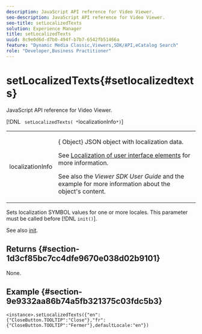 ```yaml
---
description: JavaScript API reference for Video Viewer.
seo-description: JavaScript API reference for Video Viewer.
seo-title: setLocalizedTexts
solution: Experience Manager
title: setLocalizedTexts
uuid: 8c9e0d6d-d7b0-494f-b7b7-6542fb51466a
feature: "Dynamic Media Classic,Viewers,SDK/API,eCatalog Search"
role: "Developer,Business Practitioner"
---
```


# setLocalizedTexts{#setlocalizedtexts}

JavaScript API reference for Video Viewer.

 [!DNL ` setLocalizedTexts( *`localizationInfo`*)`]

<table id="table_896DFF34A68A403DB93A6D597461A573"> 
 <tbody> 
  <tr> 
   <td colname="col1"> <p> <span class="codeph"> <span class="varname"> localizationInfo</span> </span> </p> </td> 
   <td colname="col2"> <p> {<span class="codeph"> Object</span>} JSON object with localization data. </p> <p>See <a href="../../../c-html5-s7-aem-asset-viewers/c-html5-20-ecatalog-viewer-about/c-html5-20-ecatalog-viewer-localization.md#concept-cbfc39344c494eb7b9f6a272cff0cc74" format="dita" scope="local"> Localization of user interface elements</a> for more information. </p> <p>See also the <i>Viewer SDK User Guide</i> and the example for more information about the object's content. </p> </td> 
  </tr> 
 </tbody> 
</table>

Sets localization SYMBOL values for one or more locales. This parameter must be called before [!DNL `init()`].

See also [init](../../../c-html5-s7-aem-asset-viewers/c-html5-20-ecatalog-viewer-about/c-html5-20-ecatalog-viewer-javascriptapiref/r-html5-ecatalog-viewer-20-javascriptapiref-init.md#reference-aee94dd92a28410784f7a1792e28683b).

## Returns {#section-1d3cf85bc7cc4dfe9670e038d02b9101}

None.

## Example {#section-9e9332aa86b74a5fb321375c03fdc5b3}

```
<instance>.setLocalizedTexts({"en":{"CloseButton.TOOLTIP":"Close"},"fr":{"CloseButton.TOOLTIP":"Fermer"},defaultLocale:"en"})
```

